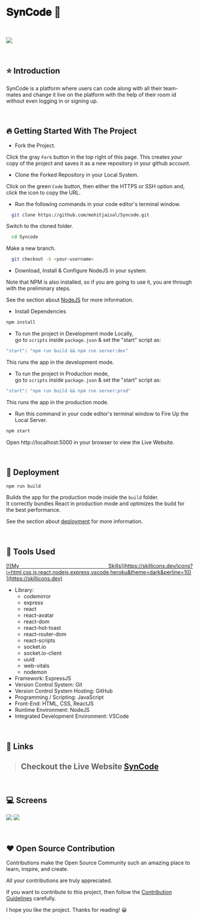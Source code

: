 # 𝐒𝐲𝐧𝐂𝐨𝐝𝐞 🚀

<br/>

<p align="justify">
<img src="https://user-images.githubusercontent.com/76626529/194100999-f225616c-6e55-4038-aa05-e1b4d4d21615.gif">
</p>

<br/>

## ⭐ Introduction

SynCode is a platform where users can code along with all their team-mates and change it live on the platform with the help of their room id without even logging in or signing up.

<br/>

## 🔥 Getting Started With The Project

-  Fork the Project.

Click the gray `Fork` button in the top right of this page. This creates _your_ copy of the project and saves it as a new repository in your github account.

-  Clone the Forked Repository in your Local System.

Click on the green `Code` button, then either the HTTPS or SSH option and, click the icon to copy the URL.

-  Run the following commands in your code editor's terminal window.

```bash
  git clone https://github.com/mohitjaisal/Syncode.git
```

Switch to the cloned folder.

```bash
  cd Syncode
```

Make a new branch.

```bash
  git checkout -b <your-username>
```

-  Download, Install & Configure NodeJS in your system.

Note that NPM is also installed, so if you are going to use it, you are through with the preliminary steps.

See the section about [NodeJS](https://nodejs.org/en/#download) for more information.

-  Install Dependencies

```bash
npm install
```

-  To run the project in Development mode Locally, <br/>
   go to `scripts` inside `package.json` & set the "start" script as:

```bash
"start": "npm run build && npm run server:dev"
```

This runs the app in the development mode.

-  To run the project in Production mode, <br/>
   go to `scripts` inside `package.json` & set the "start" script as:

```bash
"start": "npm run build && npm run server:prod"
```

This runs the app in the production mode.

-  Run this command in your code editor's terminal window to Fire Up the Local Server.

```bash
npm start
```

Open http://localhost:5000 in your browser to view the Live Website.

<br/>

## 🚀 Deployment

```bash
npm run build
```

Builds the app for the production mode inside the `build` folder.<br />
It correctly bundles React in production mode and optimizes the build for the best performance.

See the section about [deployment](https://facebook.github.io/create-react-app/docs/deployment) for more information.

<br/>

## 🔨 Tools Used

<p align="justify">
  <a href="https://skillicons.dev">
    [![My Skills](https://skillicons.dev/icons?i=html,css,js,react,nodejs,express,vscode,heroku&theme=dark&perline=10)](https://skillicons.dev)
  </a>
</p>

-  Library:
   -  codemirror
   -  express
   -  react
   -  react-avatar
   -  react-dom
   -  react-hot-toast
   -  react-router-dom
   -  react-scripts
   -  socket.io
   -  socket.io-client
   -  uuid
   -  web-vitals
   -  nodemon
-  Framework: ExpressJS
-  Version Control System: Git
-  Version Control System Hosting: GitHub
-  Programming / Scripting: JavaScript
-  Front-End: HTML, CSS, ReactJS
-  Runtime Environment: NodeJS
-  Integrated Development Environment: VSCode

<br/>

## 🔗 Links

> ## Checkout the Live Website [SynCode](https://syncodeapp.herokuapp.com)

<br/>

## 💻 Screens

<p align="justify">
<img src="https://user-images.githubusercontent.com/76626529/194299044-fe45b0bb-e21f-460f-9e8c-239c03241ece.png">
<img src="https://user-images.githubusercontent.com/76626529/194299051-1835d042-2878-4227-a209-5afba7ea2e09.png">
</p>

<br/>

## :heart: Open Source Contribution

Contributions make the Open Source Community such an amazing place to learn, inspire, and create.

All your contributions are truly appreciated.

If you want to contribute to this project, then follow the [Contribution Guidelines](https://github.com/mohitjaisal/Syncode/blob/master/CONTRIBUTING.md) carefully.

I hope you like the project. Thanks for reading! 😀
